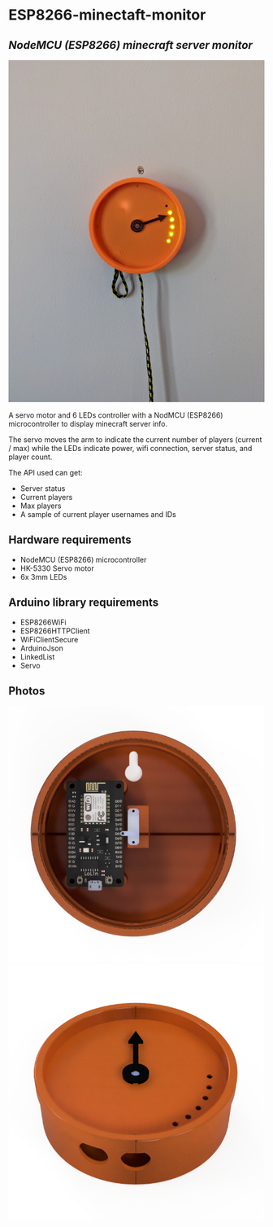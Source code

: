 # ESP8266-minectaft-monitor
## _NodeMCU (ESP8266) minecraft server monitor_

![alt text](https://github.com/Veitchie/ESP8266-minectaft-monitor/blob/main/images/photo%20-%20front.jpg?raw=true)

A servo motor and 6 LEDs controller with a NodMCU (ESP8266) microcontroller
to display minecraft server info.

The servo moves the arm to indicate the current number of players (current / max)
while the LEDs indicate power, wifi connection, server status, and player count.

The API used can get:
- Server status
- Current players
- Max players
- A sample of current player usernames and IDs

## Hardware requirements
- NodeMCU (ESP8266) microcontroller
- HK-5330 Servo motor
- 6x 3mm LEDs

## Arduino library requirements
- ESP8266WiFi
- ESP8266HTTPClient
- WiFiClientSecure
- ArduinoJson
- LinkedList
- Servo

## Photos
![alt text](https://github.com/Veitchie/ESP8266-minectaft-monitor/blob/main/images/render%20-%20top.jpg?raw=true)
![alt text](https://github.com/Veitchie/ESP8266-minectaft-monitor/blob/main/images/render%20-%20front.jpg?raw=true)
